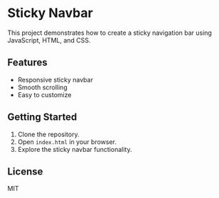 # Sticky Navbar

This project demonstrates how to create a sticky navigation bar using JavaScript, HTML, and CSS.

## Features

- Responsive sticky navbar
- Smooth scrolling
- Easy to customize

## Getting Started

1. Clone the repository.
2. Open `index.html` in your browser.
3. Explore the sticky navbar functionality.

## License

MIT